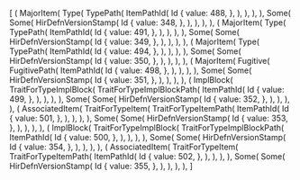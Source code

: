 [
    (
        MajorItem(
            Type(
                TypePath(
                    ItemPathId(
                        Id {
                            value: 488,
                        },
                    ),
                ),
            ),
        ),
        Some(
            Some(
                HirDefnVersionStamp(
                    Id {
                        value: 348,
                    },
                ),
            ),
        ),
    ),
    (
        MajorItem(
            Type(
                TypePath(
                    ItemPathId(
                        Id {
                            value: 491,
                        },
                    ),
                ),
            ),
        ),
        Some(
            Some(
                HirDefnVersionStamp(
                    Id {
                        value: 349,
                    },
                ),
            ),
        ),
    ),
    (
        MajorItem(
            Type(
                TypePath(
                    ItemPathId(
                        Id {
                            value: 494,
                        },
                    ),
                ),
            ),
        ),
        Some(
            Some(
                HirDefnVersionStamp(
                    Id {
                        value: 350,
                    },
                ),
            ),
        ),
    ),
    (
        MajorItem(
            Fugitive(
                FugitivePath(
                    ItemPathId(
                        Id {
                            value: 498,
                        },
                    ),
                ),
            ),
        ),
        Some(
            Some(
                HirDefnVersionStamp(
                    Id {
                        value: 351,
                    },
                ),
            ),
        ),
    ),
    (
        ImplBlock(
            TraitForTypeImplBlock(
                TraitForTypeImplBlockPath(
                    ItemPathId(
                        Id {
                            value: 499,
                        },
                    ),
                ),
            ),
        ),
        Some(
            Some(
                HirDefnVersionStamp(
                    Id {
                        value: 352,
                    },
                ),
            ),
        ),
    ),
    (
        AssociatedItem(
            TraitForTypeItem(
                TraitForTypeItemPath(
                    ItemPathId(
                        Id {
                            value: 501,
                        },
                    ),
                ),
            ),
        ),
        Some(
            Some(
                HirDefnVersionStamp(
                    Id {
                        value: 353,
                    },
                ),
            ),
        ),
    ),
    (
        ImplBlock(
            TraitForTypeImplBlock(
                TraitForTypeImplBlockPath(
                    ItemPathId(
                        Id {
                            value: 500,
                        },
                    ),
                ),
            ),
        ),
        Some(
            Some(
                HirDefnVersionStamp(
                    Id {
                        value: 354,
                    },
                ),
            ),
        ),
    ),
    (
        AssociatedItem(
            TraitForTypeItem(
                TraitForTypeItemPath(
                    ItemPathId(
                        Id {
                            value: 502,
                        },
                    ),
                ),
            ),
        ),
        Some(
            Some(
                HirDefnVersionStamp(
                    Id {
                        value: 355,
                    },
                ),
            ),
        ),
    ),
]